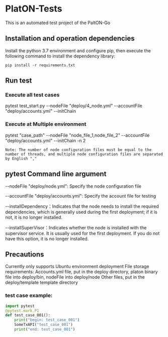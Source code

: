 # PlatON-Tests
This is an automated test project of the PaltON-Go

## Installation and operation dependencies
Install the python 3.7 environment and configure pip, then execute the following command to install the dependency library:

    pip install -r requirements.txt 

## Run test

### Execute all test cases
pytest test_start.py --nodeFile "deploy/4_node.yml" --accountFile "deploy/accounts.yml" --initChain

### Execute at Multiple environment
pytest "case_path" --nodeFile "node_file_1,node_file_2" --accountFile "deploy/accounts.yml" --initChain -n 2

    Note: The number of node configuration files must be equal to the number of threads, and multiple node configuration files are separated by English ","

## pytest Command line argument

--nodeFile "deploy/node.yml": Specify the node configuration file

--accountFile "deploy/accounts.yml": Specify the account file for testing

--installDependency：Indicates that the node needs to install the required dependencies, which is generally used during the first deployment; if it is not, it is no longer installed.

--installSuperVisor：Indicates whether the node is installed with the supervisor service. It is usually used for the first deployment. If you do not have this option, it is no longer installed.

## Precautions
Currently only supports Ubuntu environment deployment
File storage requirements:
    Accounts.yml file, put in the deploy directory, platon binary file into deploy/bin, nodeFile into deploy/node
    Other files, put in the deploy/template template directory

### test case example:
```python
import pytest
@pytest.mark.P1
def test_case_001():
    print("begin: test_case_001")
    SomeTxAPI("test_case_001")
    print("end: test_case_001")
```
    
